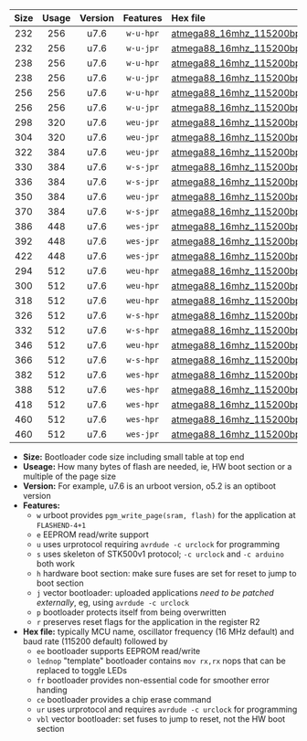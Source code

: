 |Size|Usage|Version|Features|Hex file|
|:-:|:-:|:-:|:-:|:--|
|232|256|u7.6|`w-u-hpr`|[atmega88_16mhz_115200bps_ur.hex](https://raw.githubusercontent.com/stefanrueger/urboot/main//atmega88_16mhz_115200bps_ur.hex)|
|232|256|u7.6|`w-u-jpr`|[atmega88_16mhz_115200bps_ur_vbl.hex](https://raw.githubusercontent.com/stefanrueger/urboot/main//atmega88_16mhz_115200bps_ur_vbl.hex)|
|238|256|u7.6|`w-u-hpr`|[atmega88_16mhz_115200bps_lednop_ur.hex](https://raw.githubusercontent.com/stefanrueger/urboot/main//atmega88_16mhz_115200bps_lednop_ur.hex)|
|238|256|u7.6|`w-u-jpr`|[atmega88_16mhz_115200bps_lednop_ur_vbl.hex](https://raw.githubusercontent.com/stefanrueger/urboot/main//atmega88_16mhz_115200bps_lednop_ur_vbl.hex)|
|256|256|u7.6|`w-u-hpr`|[atmega88_16mhz_115200bps_lednop_fr_ur.hex](https://raw.githubusercontent.com/stefanrueger/urboot/main//atmega88_16mhz_115200bps_lednop_fr_ur.hex)|
|256|256|u7.6|`w-u-jpr`|[atmega88_16mhz_115200bps_lednop_fr_ur_vbl.hex](https://raw.githubusercontent.com/stefanrueger/urboot/main//atmega88_16mhz_115200bps_lednop_fr_ur_vbl.hex)|
|298|320|u7.6|`weu-jpr`|[atmega88_16mhz_115200bps_ee_ur_vbl.hex](https://raw.githubusercontent.com/stefanrueger/urboot/main//atmega88_16mhz_115200bps_ee_ur_vbl.hex)|
|304|320|u7.6|`weu-jpr`|[atmega88_16mhz_115200bps_ee_lednop_ur_vbl.hex](https://raw.githubusercontent.com/stefanrueger/urboot/main//atmega88_16mhz_115200bps_ee_lednop_ur_vbl.hex)|
|322|384|u7.6|`weu-jpr`|[atmega88_16mhz_115200bps_ee_lednop_fr_ur_vbl.hex](https://raw.githubusercontent.com/stefanrueger/urboot/main//atmega88_16mhz_115200bps_ee_lednop_fr_ur_vbl.hex)|
|330|384|u7.6|`w-s-jpr`|[atmega88_16mhz_115200bps_vbl.hex](https://raw.githubusercontent.com/stefanrueger/urboot/main//atmega88_16mhz_115200bps_vbl.hex)|
|336|384|u7.6|`w-s-jpr`|[atmega88_16mhz_115200bps_lednop_vbl.hex](https://raw.githubusercontent.com/stefanrueger/urboot/main//atmega88_16mhz_115200bps_lednop_vbl.hex)|
|350|384|u7.6|`weu-jpr`|[atmega88_16mhz_115200bps_ee_lednop_fr_ce_ur_vbl.hex](https://raw.githubusercontent.com/stefanrueger/urboot/main//atmega88_16mhz_115200bps_ee_lednop_fr_ce_ur_vbl.hex)|
|370|384|u7.6|`w-s-jpr`|[atmega88_16mhz_115200bps_lednop_fr_vbl.hex](https://raw.githubusercontent.com/stefanrueger/urboot/main//atmega88_16mhz_115200bps_lednop_fr_vbl.hex)|
|386|448|u7.6|`wes-jpr`|[atmega88_16mhz_115200bps_ee_vbl.hex](https://raw.githubusercontent.com/stefanrueger/urboot/main//atmega88_16mhz_115200bps_ee_vbl.hex)|
|392|448|u7.6|`wes-jpr`|[atmega88_16mhz_115200bps_ee_lednop_vbl.hex](https://raw.githubusercontent.com/stefanrueger/urboot/main//atmega88_16mhz_115200bps_ee_lednop_vbl.hex)|
|422|448|u7.6|`wes-jpr`|[atmega88_16mhz_115200bps_ee_lednop_fr_vbl.hex](https://raw.githubusercontent.com/stefanrueger/urboot/main//atmega88_16mhz_115200bps_ee_lednop_fr_vbl.hex)|
|294|512|u7.6|`weu-hpr`|[atmega88_16mhz_115200bps_ee_ur.hex](https://raw.githubusercontent.com/stefanrueger/urboot/main//atmega88_16mhz_115200bps_ee_ur.hex)|
|300|512|u7.6|`weu-hpr`|[atmega88_16mhz_115200bps_ee_lednop_ur.hex](https://raw.githubusercontent.com/stefanrueger/urboot/main//atmega88_16mhz_115200bps_ee_lednop_ur.hex)|
|318|512|u7.6|`weu-hpr`|[atmega88_16mhz_115200bps_ee_lednop_fr_ur.hex](https://raw.githubusercontent.com/stefanrueger/urboot/main//atmega88_16mhz_115200bps_ee_lednop_fr_ur.hex)|
|326|512|u7.6|`w-s-hpr`|[atmega88_16mhz_115200bps.hex](https://raw.githubusercontent.com/stefanrueger/urboot/main//atmega88_16mhz_115200bps.hex)|
|332|512|u7.6|`w-s-hpr`|[atmega88_16mhz_115200bps_lednop.hex](https://raw.githubusercontent.com/stefanrueger/urboot/main//atmega88_16mhz_115200bps_lednop.hex)|
|346|512|u7.6|`weu-hpr`|[atmega88_16mhz_115200bps_ee_lednop_fr_ce_ur.hex](https://raw.githubusercontent.com/stefanrueger/urboot/main//atmega88_16mhz_115200bps_ee_lednop_fr_ce_ur.hex)|
|366|512|u7.6|`w-s-hpr`|[atmega88_16mhz_115200bps_lednop_fr.hex](https://raw.githubusercontent.com/stefanrueger/urboot/main//atmega88_16mhz_115200bps_lednop_fr.hex)|
|382|512|u7.6|`wes-hpr`|[atmega88_16mhz_115200bps_ee.hex](https://raw.githubusercontent.com/stefanrueger/urboot/main//atmega88_16mhz_115200bps_ee.hex)|
|388|512|u7.6|`wes-hpr`|[atmega88_16mhz_115200bps_ee_lednop.hex](https://raw.githubusercontent.com/stefanrueger/urboot/main//atmega88_16mhz_115200bps_ee_lednop.hex)|
|418|512|u7.6|`wes-hpr`|[atmega88_16mhz_115200bps_ee_lednop_fr.hex](https://raw.githubusercontent.com/stefanrueger/urboot/main//atmega88_16mhz_115200bps_ee_lednop_fr.hex)|
|460|512|u7.6|`wes-hpr`|[atmega88_16mhz_115200bps_ee_lednop_fr_ce.hex](https://raw.githubusercontent.com/stefanrueger/urboot/main//atmega88_16mhz_115200bps_ee_lednop_fr_ce.hex)|
|460|512|u7.6|`wes-jpr`|[atmega88_16mhz_115200bps_ee_lednop_fr_ce_vbl.hex](https://raw.githubusercontent.com/stefanrueger/urboot/main//atmega88_16mhz_115200bps_ee_lednop_fr_ce_vbl.hex)|

- **Size:** Bootloader code size including small table at top end
- **Useage:** How many bytes of flash are needed, ie, HW boot section or a multiple of the page size
- **Version:** For example, u7.6 is an urboot version, o5.2 is an optiboot version
- **Features:**
  + `w` urboot provides `pgm_write_page(sram, flash)` for the application at `FLASHEND-4+1`
  + `e` EEPROM read/write support
  + `u` uses urprotocol requiring `avrdude -c urclock` for programming
  + `s` uses skeleton of STK500v1 protocol; `-c urclock` and `-c arduino` both work
  + `h` hardware boot section: make sure fuses are set for reset to jump to boot section
  + `j` vector bootloader: uploaded applications *need to be patched externally*, eg, using `avrdude -c urclock`
  + `p` bootloader protects itself from being overwritten
  + `r` preserves reset flags for the application in the register R2
- **Hex file:** typically MCU name, oscillator frequency (16 MHz default) and baud rate (115200 default) followed by
  + `ee` bootloader supports EEPROM read/write
  + `lednop` "template" bootloader contains `mov rx,rx` nops that can be replaced to toggle LEDs
  + `fr` bootloader provides non-essential code for smoother error handing
  + `ce` bootloader provides a chip erase command
  + `ur` uses urprotocol and requires `avrdude -c urclock` for programming
  + `vbl` vector bootloader: set fuses to jump to reset, not the HW boot section
